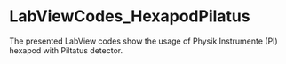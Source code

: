 # LabViewCodes_HexapodPilatus
The presented LabView codes show the usage of Physik Instrumente (PI) hexapod with Piltatus detector. 
